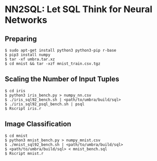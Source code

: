# NN2SQL: Let SQL Think for Neural Networks

## Preparing
    $ sudo apt-get install python3 python3-pip r-base
    $ pip3 install numpy
    $ tar -xf umbra.tar.xz
    $ cd mnist && tar -xzf mnist_train.csv.tgz

## Scaling the Number of Input Tuples
    $ cd iris
    $ python3 iris_bench.py > numpy_nn.csv
    $ ./iris_sql92_bench.sh | <path/to/umbra/build/sql>
    $ ./iris_sql92_psql_bench.sh | psql
    $ Rscript iris.r

## Image Classification
    $ cd mnist
    $ python3 mnist_bench.py > numpy_mnist.csv
    $ ./mnist_sql92_bench.sh | <path/to/umbra/build/sql>
    $ <path/to/umbra/build/sql> < mnist_bench.sql
    $ Rscript mnist.r
